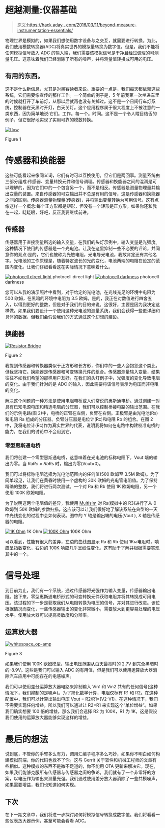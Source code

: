 # 超越测量:仪器基础

> 原文:[https://hack aday . com/2016/03/11/beyond-measure-instrumentation-essentials/](https://hackaday.com/2016/03/11/beyond-measure-instrumentation-essentials/)

物理世界是模拟的，如果我们想使用数字设备与之交互，就需要进行转换。为此，我们使用模数转换器(ADC)将真实世界的模拟量转换为数字值。但是，我们不能将任何模拟信号放入 ADC 的输入端，我们需要该模拟信号是干净且经过调理的可测量电压。这意味着我们已经消除了所有的噪声，并将测量值转换成可用的电压。

## 有用的东西。

这不是什么新信息，尤其是对黑客读者来说。重要的一点是，我们每天都依赖这些系统，它们需要像宣传的那样工作。一个简单的例子是，5 年前我第一次坐进车里的时候就打开了车前灯，从那以后就再也没有关掉过。这不是一个日间行车灯系统，控制器在天黑时开灯，白天关灯。这个应用程序属于很大程度上不被注意的一类东西，因为简单地说:它们。工作。每一个。时间。这不是一个令人瞠目结舌的例子，但它很好地实现了实用可靠的模数转换。

[![flow](../Images/ff7a5754a1982ebb98a8c8a59df4c110.png)](https://hackaday.com/wp-content/uploads/2016/03/flow2.png)

Figure 1

# 传感器和换能器

这些可能看起来像同义词，它们有时可以互换使用，但它们是两回事。测量系统由三部分组成:传感器、变量转换元件和信号调理。传感器和换能器之间的混淆是可以理解的，因为它们中的一个包含另一个，而不是相反。传感器是测量物理量并输出变量的装置。来自传感器的可变输出并不总是有用的信号，这是传感器和换能器之间的区别。传感器测量物理量(传感器)，并将输出变量转换为可用信号。这有点像这样一个概念:每个正方形都是矩形，但没有一个矩形是正方形。如果你还和我在一起，眨眨眼，好吧，反正我要继续前进。

## 传感器

传感器用于直接测量所选的输入变量，在我们的头灯示例中，输入变量是光强度。这种情况下使用的传感器是一个光电池。让我在这里抑制一些不必要的评论，并同意你的观点:是的，它们也被称为光敏电阻，光电导光电池，我敢肯定还有其他名字。光电池的工作原理是，随着特定波长的光的变化，电池两端的电阻在设定的范围内变化。让我们仔细看看这在实际情况下意味着什么。

 [![photocell direct light](../Images/81c9d990b35038af39721e78eef24265.png "photocell_light")](https://hackaday.com/2016/03/11/beyond-measure-instrumentation-essentials/photocell_light/) photocell direct light [![photocell darkness](../Images/61f2ce0bddedf503d8156663fb6dd670.png "photocell_dark")](https://hackaday.com/2016/03/11/beyond-measure-instrumentation-essentials/photocell_dark/) photocell darkness

您可以从我的演示照片中看到，对于给定的光电池，在光线充足的环境中电阻为 500 欧姆，在黑暗的环境中电阻为 3.5 欧姆。是的，我正在对数值进行四舍五入，以得到更好的整数，但是对于我们的目的来说，这很好，主要是因为我决定这样做。如果我们要设计一个使用这种光电池的测量系统，我们会获得一些更详细和具体的数据，但我们会假设我们的方式通过这个幻想的建设。

## 换能器

[![Resistor Bridge](../Images/7726e7594a1e00ee8e5cfd148f223875.png)](https://hackaday.com/wp-content/uploads/2016/03/chapter_9_bridge_box.png)

Figure 2

我提到传感器和转换器类似于正方形和长方形，你们中的一些人会抱怨这个类比，但我坚持它。换能器是传感器和可变转换元件的组合。传感器测量输入变量，结果往往不如我们希望的那样用户友好。在我们的头灯例子中，光强度的变化导致电阻的变化。由于我们针对的是 ADC 的输入，因此需要将该信号表示为电压而非电阻的变化。

解决这个问题的一种方法是使用电阻电桥或人们常说的惠斯通电桥。通过创建一对具有已知电源电压和精选电阻的分压器，我们可以控制桥接电路的输出范围。在我们的示例电路(图 2)中，电桥的正臂在左侧，负臂在右侧。正极臂是由光电池(Rs)和电阻 Ra 组成的分压器。负臂分压器是电位计(Rc)和电阻 Rb 的组合。在图 2 中，我将电位计(Rc)作为真实世界的代表，说明我将如何在电路中构建校准电桥的能力，在我们的讨论中不会用到它。

### 零型惠斯通电桥

我们将创建一个零型惠斯通电桥，这意味着在光电池的标称电阻下，Vout 端的输出为零。当 Ra*Rc = Rb*Rs 时，输出为零(Vout=0)。

我们可以将标称电阻选择为光电池范围内的任何值(500 欧姆至 3.5M 欧姆)。为了简单起见，让我们在黄昏时使用一个虚构的 30K 欧姆的光电管电阻值。为了保持精确的整数，我们将进行两次测试。一个对 Ra 和 Rb 使用 1K 欧姆电阻，另一个使用 100K 欧姆电阻。

为了说明这两个电阻值的差异，我使用 [Multisim](http://www.ni.com/multisim/) 对 Rs(模拟中的 R3)进行了从 0 欧姆到 50K 欧姆的参数扫描，这应该可以让我们很好地了解该系统在典型的一天中光线变化的过程中会如何表现。图中的 Y 轴是输出端的电压(Vout ), X 轴是传感器的电阻。

 [![1K Ohm](../Images/3c84fb487a421d5f309b39166ffc3af8.png "1k_sweep_plot")](https://hackaday.com/2016/03/11/beyond-measure-instrumentation-essentials/1k_sweep_plot/) 1K Ohm [![100K Ohm](../Images/d68cabb197e286c91b46f7d586e39170.png "100k_sweep_plot")](https://hackaday.com/2016/03/11/beyond-measure-instrumentation-essentials/100k_sweep_plot/) 100K Ohm

可以看到，性能有很大的差异，左边的曲线图显示 Ra 和 Rb 使用 1Kω电阻时，响应呈指数变化，右边的 100K 响应几乎呈线性变化。这有助于了解并根据需要实现其中的一个。

# 信号处理

到目前为止，我们有一个系统，通过传感器将光强作为输入变量，传感器输出电阻。接下来，零型惠斯通电桥形式的可变转换元件获取电阻并将其转换成可用电压。该过程的下一步是获取我们从电阻转换为电压的信号，并对其进行改进。该位根据情况而变化，一些传感器输出的变化非常微小，需要放大到更容易处理的电压水平。使用放大器可以提高灵敏度和分辨率。

## 运算放大器

[![whitespace_op-amp](../Images/1c26300b82292985af896eaac0202fc1.png)](https://hackaday.com/wp-content/uploads/2016/03/whitespace_op-amp.png)

Figure 3

如果我们使用 100K 欧姆模型，输出电压范围从白天最亮时的 2.7V 到完全黑暗时的-8.9V。这些是我们可以输入 ADC 的有用值，但是我们可以使用运算放大器消除汽车应用中可能存在的电感噪声。

我们可以使用差分运算放大器电路来抑制输入 Vin1 和 Vin2 共有的任何信号(这种情况下，我们抑制的是噪声)。为了简化数学计算，电阻仅标有 R1 和 R2。在这种配置中，我们可以计算出输出电压 Vout = R2/R1*(V2-V1)。在这种情况下，我们不需要实现任何增益，所以我们可以通过让 R2=R1 来实现这个“单位增益”。如果我们确实想要 100 倍的增益，那么我们会选择 R2 为 100K，R1 为 1K，这是假设我们使用的运算放大器能够实现这样的增益。

# 最后的想法

说到底，不管你的手臂多么有力，调用汇编子程序多么巧妙，如果你不明白如何构建模拟前端，你的代码也救不了你。这与 Gerrit 关于软件和机械工程师的文章有些相似。这种模拟的东西不是微不足道的，你不能用 OTA 更新来解决它。现在，如果我们能够克服所有传感器与传感器之间的争论，我们就有了一个非常好的方案，以电压作为输出来测量光强。我们通过使用差分放大器消除了一些共模噪声，如果需要增益，我们也知道如何实现。

## 下次

在下一期文章中，我们将进一步探讨如何将模拟信号转换成数字值。我们将看看一些仪表放大器示例，甚至可能会看看 ADC。